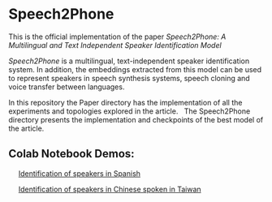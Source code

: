 # Speech2Phone
This is the official implementation of the  paper *Speech2Phone: A Multilingual and Text Independent Speaker Identification Model*

*Speech2Phone* is a multilingual, text-independent speaker identification system. In addition, the embeddings extracted from this model can be used to represent speakers in speech synthesis systems, speech cloning and voice transfer between languages.

In this repository the Paper directory has the implementation of all the experiments and topologies explored in the article.
  The Speech2Phone directory presents the implementation and checkpoints of the best model of the article.

## Colab Notebook Demos:

     [Identification of speakers in Spanish](https://colab.research.google.com/drive/1POsM0G7F-sZRHRp6bJt4Ym3rzVn-EcyU)

     [Identification of speakers in Chinese spoken in Taiwan](https://colab.research.google.com/drive/1PV4FTQDhNIu1BZKrF3Ehe1VY8LgGK-0i)
